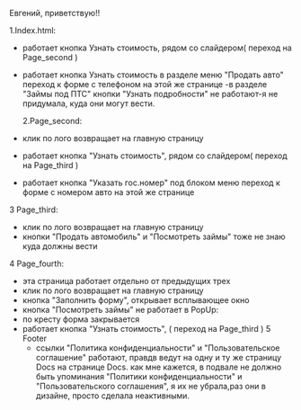 Евгений, приветствую!!

1.Index.html:

- работает кнопка Узнать стоимость, рядом со слайдером( переход на Page_second )
- работает кнопка Узнать стоимость в разделе меню "Продать авто" переход к форме с телефоном на этой же странице
  -в разделе "Займы под ПТС" кнопки "Узнать подробности" не работают-я не придумала, куда они могут вести.

  2.Page_second:

- клик по лого возвращает на главную страницу
- работает кнопка "Узнать стоимость", рядом со слайдером( переход на Page_third )
- работает кнопка "Указать гос.номер" под блоком меню переход к форме с номером авто на этой же странице

3 Page_third:

- клик по лого возвращает на главную страницу
- кнопки "Продать автомобиль" и "Посмотреть займы" тоже не знаю куда должны вести

4 Page_fourth:

- эта страница работает отдельно от предыдущих трех
- клик по лого возвращает на главную страницу
- кнопка "Заполнить форму", открывает всплывающее окно
- кнопка "Посмотреть займы" не работает
  в PopUp:
- по кресту форма закрывается
- работает кнопка "Узнать стоимость", ( переход на Page_third )
  5 Footer
  - ссылки "Политика конфиденциальности" и "Пользовательское соглашение" работают, правдв ведут на одну и ту же страницу Docs
    на странице Docs. как мне кажется, в подвале не должно быть упоминания "Политики конфиденциальности" и "Пользовательского соглашения", я их не убрала,раз они в дизайне, просто сделала неактивными.
